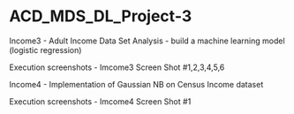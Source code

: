 # ACD_MDS_DL_Project-3

Income3 - Adult Income Data Set Analysis - build a machine learning model (logistic regression)

Execution screenshots - Imcome3 Screen Shot #1,2,3,4,5,6 

Income4 - Implementation of Gaussian NB on Census Income dataset

Execution screenshots - Imcome4 Screen Shot #1


